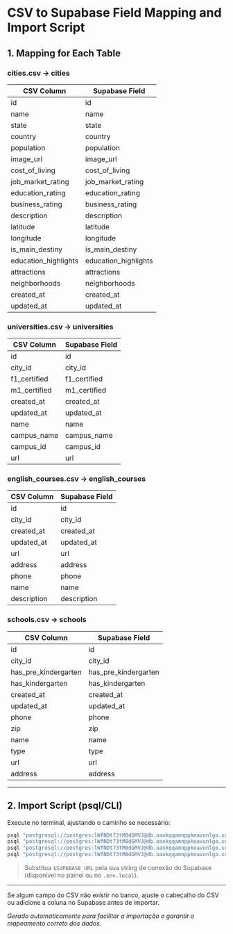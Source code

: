 # CSV to Supabase Field Mapping and Import Script

## 1. Mapping for Each Table

### cities.csv → cities
| CSV Column           | Supabase Field         |
|----------------------|-----------------------|
| id                   | id                    |
| name                 | name                  |
| state                | state                 |
| country              | country               |
| population           | population            |
| image_url            | image_url             |
| cost_of_living       | cost_of_living        |
| job_market_rating    | job_market_rating     |
| education_rating     | education_rating      |
| business_rating      | business_rating       |
| description          | description           |
| latitude             | latitude              |
| longitude            | longitude             |
| is_main_destiny      | is_main_destiny       |
| education_highlights | education_highlights  |
| attractions          | attractions           |
| neighborhoods        | neighborhoods         |
| created_at           | created_at            |
| updated_at           | updated_at            |

### universities.csv → universities
| CSV Column   | Supabase Field |
|-------------|----------------|
| id          | id             |
| city_id     | city_id        |
| f1_certified| f1_certified   |
| m1_certified| m1_certified   |
| created_at  | created_at     |
| updated_at  | updated_at     |
| name        | name           |
| campus_name | campus_name    |
| campus_id   | campus_id      |
| url         | url            |

### english_courses.csv → english_courses
| CSV Column | Supabase Field |
|------------|---------------|
| id         | id            |
| city_id    | city_id       |
| created_at | created_at    |
| updated_at | updated_at    |
| url        | url           |
| address    | address       |
| phone      | phone         |
| name       | name          |
| description| description   |

### schools.csv → schools
| CSV Column           | Supabase Field         |
|----------------------|-----------------------|
| id                   | id                    |
| city_id              | city_id               |
| has_pre_kindergarten | has_pre_kindergarten  |
| has_kindergarten     | has_kindergarten      |
| created_at           | created_at            |
| updated_at           | updated_at            |
| phone                | phone                 |
| zip                  | zip                   |
| name                 | name                  |
| type                 | type                  |
| url                  | url                   |
| address              | address               |

---

## 2. Import Script (psql/CLI)

Execute no terminal, ajustando o caminho se necessário:

```bash
psql "postgresql://postgres:lWfNDt73tM8dGMVJ@db.oaxkqqamnppkeavunlgo.supabase.co:5432/postgres" -c "\copy cities FROM './csv/cities.csv' DELIMITER ',' CSV HEADER"
psql "postgresql://postgres:lWfNDt73tM8dGMVJ@db.oaxkqqamnppkeavunlgo.supabase.co:5432/postgres" -c "\copy universities FROM './csv/universities.csv' DELIMITER ',' CSV HEADER"
psql "postgresql://postgres:lWfNDt73tM8dGMVJ@db.oaxkqqamnppkeavunlgo.supabase.co:5432/postgres" -c "\copy english_courses FROM './csv/english_courses.csv' DELIMITER ',' CSV HEADER"
psql "postgresql://postgres:lWfNDt73tM8dGMVJ@db.oaxkqqamnppkeavunlgo.supabase.co:5432/postgres" -c "\copy schools FROM './csv/schools.csv' DELIMITER ',' CSV HEADER"
```

> Substitua `$SUPABASE_URL` pela sua string de conexão do Supabase (disponível no painel ou no `.env.local`).

---

Se algum campo do CSV não existir no banco, ajuste o cabeçalho do CSV ou adicione a coluna no Supabase antes de importar.

*Gerado automaticamente para facilitar a importação e garantir o mapeamento correto dos dados.*
